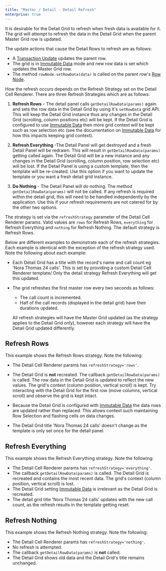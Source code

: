 ```yaml
---
title: "Master / Detail - Detail Refresh"
enterprise: true
---
```


It is desirable for the Detail Grid to refresh when fresh data is available for it. The grid will attempt to refresh the data in the Detail Grid when the parent Master Grid row is updated.

The update actions that cause the Detail Rows to refresh are as follows:

- A [Transaction Update](/data-update-transactions/) updates the parent row.
- The grid is in [Immutable Data](/immutable-data/) mode and new row data is set which updates the Master Grid row.
- The method `rowNode.setRowData(data)` is called on the parent row's [Row Node](/row-object/).

How the refresh occurs depends on the Refresh Strategy set on the Detail Cell Renderer. There are three Refresh Strategies which are as follows:


1. **Refresh Rows** - The detail panel calls `getDetailRowData(params)` again and sets the row data in the Detail Grid by using it's `setRowData` grid API. This will keep the Detail Grid instance thus any changes in the Detail Grid (scrolling, column positions etc) will be kept. If the Detail Grid is configured to use [Immutable Data](/immutable-data/) then more grid context will be kept such as row selection etc (see the documentation on [Immutable Data](/immutable-data/) for how this impacts keeping grid context).

1. **Refresh Everything** -The Detail Panel will get destroyed and a fresh Detail Panel will be redrawn. This will result in `getDetailRowData(params)` getting called again. The Detail Grid will be a new instance and any changes in the Detail Grid (scrolling, column position, row selection etc) will be lost. If the Detail Panel is using a custom template, then the template will be re-created. Use this option if you want to update the template or you want a fresh detail grid instance.

1. **Do Nothing** - The Detail Panel will do nothing. The method `getDetailRowData(params)` will not be called. If any refresh is required within the detail grid, this will need to be handled independently by the application. Use this if your refresh requirements are not catered for by the other two options.

The strategy is set via the `refreshStrategy` parameter of the Detail Cell Renderer params. Valid values are `rows` for Refresh Rows, `everything` for Refresh Everything and `nothing` for Refresh Nothing. The default strategy is Refresh Rows.

Below are different examples to demonstrate each of the refresh strategies. Each example is identical with the exception of the refresh strategy used. Note the following about each example:

- Each Detail Grid has a title with the record's name and call count eg 'Nora Thomas 24 calls'. This is set by providing a custom Detail Cell Renderer template/ Only the detail strategy Refresh Everything will get this updated.

- The grid refreshes the first master row every two seconds as follows:
    - The call count is incremented.
    - Half of the call records (displayed in the detail grid) have their durations updated.

    All refresh strategies will have the Master Grid updated (as the strategy applies to the Detail Grid only), however each strategy will have the Detail Grid updated differently.

## Refresh Rows

This example shows the Refresh Rows strategy. Note the following:

- The Detail Cell Renderer params has `refreshStrategy='rows'`.

- The Detail Grid is **not** recreated. The callback `getDetailRowData(params)` is called. The row data in the Detail Grid is updated to reflect the new values. The grid's context (column position, vertical scroll) is kept. Try interacting with the Detail Grid for the first row (move columns, vertical scroll) and observe the grid is kept intact.

- Because the Detail Grid is configured with [Immutable Data](/immutable-data/) the data rows are updated rather than replaced. This allows context such maintaining Row Selection and flashing cells on data changes.

- The Detail Grid title 'Nora Thomas 24 calls' doesn't change as the template is only set once for the detail panel.

<grid-example title='Refresh Rows' name='refresh-rows' type='mixed' options='{ "enterprise": true, "exampleHeight": 550, "modules": ["clientside", "masterdetail", "menu", "columnpanel"] }'></grid-example>

## Refresh Everything

This example shows the Refresh Everything strategy. Note the following:


- The Detail Cell Renderer params has `refreshStrategy='everything'`.
- The callback `getDetailRowData(params)` is called. The Detail Grid is recreated and contains the most recent data. The grid's context (column position, vertical scroll) is lost.
- The Detail Grid setting [Immutable Data](/immutable-data/) is irrelevant as the Detail Grid is recreated.
- The detail grid title 'Nora Thomas 24 calls' updates with the new call count, as the refresh results in the template getting reset.

<grid-example title='Refresh Everything' name='refresh-everything' type='mixed' options='{ "enterprise": true, "exampleHeight": 550, "modules": ["clientside", "masterdetail", "menu", "columnpanel"] }'></grid-example>

## Refresh Nothing

This example shows the Refresh Nothing strategy. Note the following:

- The Detail Cell Renderer params has `refreshStrategy='nothing'`.
- No refresh is attempted.
- The callback `getDetailRowData(params)` is **not** called.
- The Detail Grid shows old data and the Detail Grid's title remains unchanged.

<grid-example title='Refresh Nothing' name='refresh-nothing' type='mixed' options='{ "enterprise": true, "exampleHeight": 550, "modules": ["clientside", "masterdetail", "menu", "columnpanel"] }'></grid-example>

